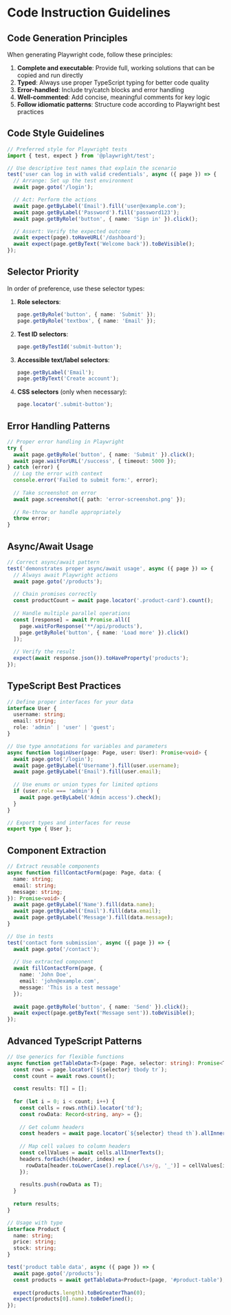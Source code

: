 # Code Instruction Guidelines

## Code Generation Principles

When generating Playwright code, follow these principles:

1. **Complete and executable**: Provide full, working solutions that can be copied and run directly
2. **Typed**: Always use proper TypeScript typing for better code quality
3. **Error-handled**: Include try/catch blocks and error handling
4. **Well-commented**: Add concise, meaningful comments for key logic
5. **Follow idiomatic patterns**: Structure code according to Playwright best practices

## Code Style Guidelines

```typescript
// Preferred style for Playwright tests
import { test, expect } from '@playwright/test';

// Use descriptive test names that explain the scenario
test('user can log in with valid credentials', async ({ page }) => {
  // Arrange: Set up the test environment
  await page.goto('/login');

  // Act: Perform the actions
  await page.getByLabel('Email').fill('user@example.com');
  await page.getByLabel('Password').fill('password123');
  await page.getByRole('button', { name: 'Sign in' }).click();

  // Assert: Verify the expected outcome
  await expect(page).toHaveURL('/dashboard');
  await expect(page.getByText('Welcome back')).toBeVisible();
});
```

## Selector Priority

In order of preference, use these selector types:

1. **Role selectors**:
   ```typescript
   page.getByRole('button', { name: 'Submit' });
   page.getByRole('textbox', { name: 'Email' });
   ```

2. **Test ID selectors**:
   ```typescript
   page.getByTestId('submit-button');
   ```

3. **Accessible text/label selectors**:
   ```typescript
   page.getByLabel('Email');
   page.getByText('Create account');
   ```

4. **CSS selectors** (only when necessary):
   ```typescript
   page.locator('.submit-button');
   ```

## Error Handling Patterns

```typescript
// Proper error handling in Playwright
try {
  await page.getByRole('button', { name: 'Submit' }).click();
  await page.waitForURL('/success', { timeout: 5000 });
} catch (error) {
  // Log the error with context
  console.error('Failed to submit form:', error);
  
  // Take screenshot on error
  await page.screenshot({ path: 'error-screenshot.png' });
  
  // Re-throw or handle appropriately
  throw error;
}
```

## Async/Await Usage

```typescript
// Correct async/await pattern
test('demonstrates proper async/await usage', async ({ page }) => {
  // Always await Playwright actions
  await page.goto('/products');
  
  // Chain promises correctly
  const productCount = await page.locator('.product-card').count();
  
  // Handle multiple parallel operations
  const [response] = await Promise.all([
    page.waitForResponse('**/api/products'),
    page.getByRole('button', { name: 'Load more' }).click()
  ]);
  
  // Verify the result
  expect(await response.json()).toHaveProperty('products');
});
```

## TypeScript Best Practices

```typescript
// Define proper interfaces for your data
interface User {
  username: string;
  email: string;
  role: 'admin' | 'user' | 'guest';
}

// Use type annotations for variables and parameters
async function loginUser(page: Page, user: User): Promise<void> {
  await page.goto('/login');
  await page.getByLabel('Username').fill(user.username);
  await page.getByLabel('Email').fill(user.email);
  
  // Use enums or union types for limited options
  if (user.role === 'admin') {
    await page.getByLabel('Admin access').check();
  }
}

// Export types and interfaces for reuse
export type { User };
```

## Component Extraction

```typescript
// Extract reusable components
async function fillContactForm(page: Page, data: {
  name: string;
  email: string;
  message: string;
}): Promise<void> {
  await page.getByLabel('Name').fill(data.name);
  await page.getByLabel('Email').fill(data.email);
  await page.getByLabel('Message').fill(data.message);
}

// Use in tests
test('contact form submission', async ({ page }) => {
  await page.goto('/contact');
  
  // Use extracted component
  await fillContactForm(page, {
    name: 'John Doe',
    email: 'john@example.com',
    message: 'This is a test message'
  });
  
  await page.getByRole('button', { name: 'Send' }).click();
  await expect(page.getByText('Message sent')).toBeVisible();
});
```

## Advanced TypeScript Patterns

```typescript
// Use generics for flexible functions
async function getTableData<T>(page: Page, selector: string): Promise<T[]> {
  const rows = page.locator(`${selector} tbody tr`);
  const count = await rows.count();
  
  const results: T[] = [];
  
  for (let i = 0; i < count; i++) {
    const cells = rows.nth(i).locator('td');
    const rowData: Record<string, any> = {};
    
    // Get column headers
    const headers = await page.locator(`${selector} thead th`).allInnerTexts();
    
    // Map cell values to column headers
    const cellValues = await cells.allInnerTexts();
    headers.forEach((header, index) => {
      rowData[header.toLowerCase().replace(/\s+/g, '_')] = cellValues[index];
    });
    
    results.push(rowData as T);
  }
  
  return results;
}

// Usage with type
interface Product {
  name: string;
  price: string;
  stock: string;
}

test('product table data', async ({ page }) => {
  await page.goto('/products');
  const products = await getTableData<Product>(page, '#product-table');
  
  expect(products.length).toBeGreaterThan(0);
  expect(products[0].name).toBeDefined();
});
```
